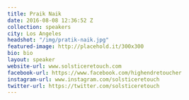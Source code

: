 ```yaml
---
title: Praik Naik
date: 2016-08-08 12:36:52 Z
collection: speakers
city: Los Angeles
headshot: "/img/pratik-naik.jpg"
featured-image: http://placehold.it/300x300
bio: bio
layout: speaker
website-url: www.solsticeretouch.com
facebook-url: https://www.facebook.com/highendretoucher
instagram-url: www.instagram.com/solsticeretouch
twitter-url: https://twitter.com/solsticeretouch
---
```


